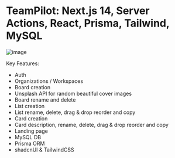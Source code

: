 # TeamPilot: Next.js 14, Server Actions, React, Prisma, Tailwind, MySQL

![image](https://github.com/cristian51310/team-pilot/assets/105263575/f1a9dee1-b3f8-4479-9150-4ef707c1e0d2)

Key Features:
- Auth 
- Organizations / Workspaces
- Board creation
- Unsplash API for random beautiful cover images
- Board rename and delete
- List creation
- List rename, delete, drag & drop reorder and copy
- Card creation
- Card description, rename, delete, drag & drop reorder and copy
- Landing page
- MySQL DB
- Prisma ORM
- shadcnUI & TailwindCSS
